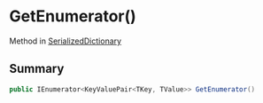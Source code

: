 # GetEnumerator()

Method in [SerializedDictionary](./)

## Summary

```csharp
public IEnumerator<KeyValuePair<TKey, TValue>> GetEnumerator()
```
